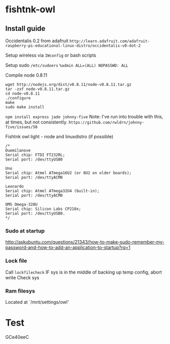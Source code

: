 fishtnk-owl
===========

## Install guide
Occidentalis 0.2 from adafruit `http://learn.adafruit.com/adafruit-raspberry-pi-educational-linux-distro/occidentalis-v0-dot-2`

Setup wireless via `IWconfig` or bash scripts

Setup sudo `/etc/sudoers`
`%admin ALL=(ALL) NOPASSWD: ALL`

Compile node 0.8.11
```
wget http://nodejs.org/dist/v0.8.11/node-v0.8.11.tar.gz
tar -zxf node-v0.8.11.tar.gz
cd node-v0.8.11
./configure
make
sudo make install
```

`npm install express jade johnny-five`
Note: I've run into trouble with this, at times, but not consistently.
`https://github.com/rwldrn/johnny-five/issues/58`


Fishtnk owl light - node and linuxdistro (if possible)

```
/*
Duemilanove
Serial chip: FTDI FT232RL;
Serial port: /dev/ttyUSB0

Uno
Serial chip: Atmel ATmega16U2 (or 8U2 on older boards); 
Serial port: /dev/ttyACM0

Leonardo
Serial chip: Atmel ATmega32U4 (built-in); 
Serial port: /dev/ttyACM0

OMS Omega-328U
Serial chip: Silicon Labs CP210x; 
Serial port: /dev/ttyUSB0.
*/
```

### Sudo at startup
http://askubuntu.com/questions/21343/how-to-make-sudo-remember-my-password-and-how-to-add-an-application-to-startup?rq=1


### Lock file
Call `lockfilecheck`
IF sys is in the middle of backing up temp config, abort write
Check sys


### Ram filesys
Located at `/mnt/settings/owl'

# Test
GCe40eeC